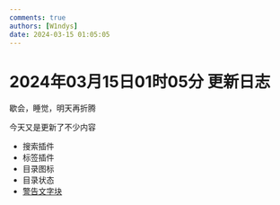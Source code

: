 ```yaml
---
comments: true
authors: [W1ndys]
date: 2024-03-15 01:05:05
---
```


# 2024年03月15日01时05分 更新日志

歇会，睡觉，明天再折腾

今天又是更新了不少内容

<!-- more -->

- 搜索插件
- 标签插件
- 目录图标
- 目录状态
- [警告文字块](/test/#_23)